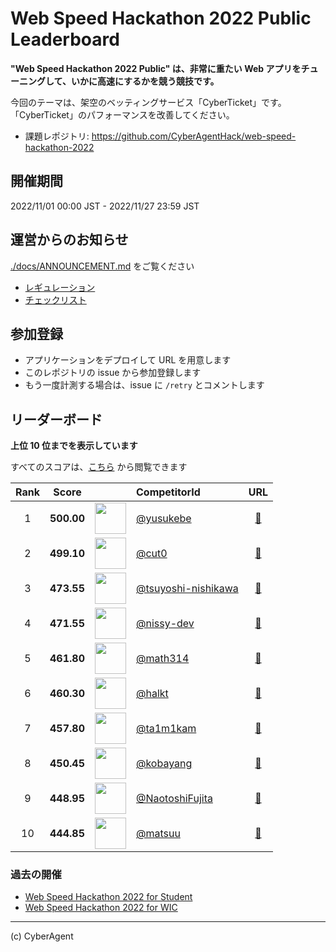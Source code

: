 # Web Speed Hackathon 2022 Public Leaderboard

**"Web Speed Hackathon 2022 Public" は、非常に重たい Web アプリをチューニングして、いかに高速にするかを競う競技です。**

今回のテーマは、架空のベッティングサービス「CyberTicket」です。
「CyberTicket」のパフォーマンスを改善してください。

- 課題レポジトリ: https://github.com/CyberAgentHack/web-speed-hackathon-2022

## 開催期間

2022/11/01 00:00 JST - 2022/11/27 23:59 JST

## 運営からのお知らせ

[./docs/ANNOUNCEMENT.md](./docs/ANNOUNCEMENT.md) をご覧ください

- [レギュレーション](./docs/REGULATION.md)
- [チェックリスト](./docs/CHECKLIST.md)

## 参加登録

- アプリケーションをデプロイして URL を用意します
- このレポジトリの issue から参加登録します
- もう一度計測する場合は、issue に `/retry` とコメントします

## リーダーボード

**上位 10 位までを表示しています**

すべてのスコアは、[こちら](./score.csv) から閲覧できます

<!-- leaderboard:start -->

|Rank|Score||CompetitorId|URL|
|:--:|:--:|:--:|:--|:--:|
|1|**500.00**|<img alt="" width="50" height="50" src="https://github.com/yusukebe.png?size=100"/>|[@yusukebe](https://github.com/yusukebe)|[:link:](https://wsh2022.yusukebe.com/)|
|2|**499.10**|<img alt="" width="50" height="50" src="https://github.com/cut0.png?size=100"/>|[@cut0](https://github.com/cut0)|[:link:](https://web-speed-hackathon-official.herokuapp.com/)|
|3|**473.55**|<img alt="" width="50" height="50" src="https://github.com/tsuyoshi-nishikawa.png?size=100"/>|[@tsuyoshi-nishikawa](https://github.com/tsuyoshi-nishikawa)|[:link:](https://wsh2022.tsuyoshi-nishikawa.dev/)|
|4|**471.55**|<img alt="" width="50" height="50" src="https://github.com/nissy-dev.png?size=100"/>|[@nissy-dev](https://github.com/nissy-dev)|[:link:](https://web-speed-hackathon-2022-nissy.pages.dev/)|
|5|**461.80**|<img alt="" width="50" height="50" src="https://github.com/math314.png?size=100"/>|[@math314](https://github.com/math314)|[:link:](https://enigmatic-hamlet-96337.herokuapp.com/)|
|6|**460.30**|<img alt="" width="50" height="50" src="https://github.com/halkt.png?size=100"/>|[@halkt](https://github.com/halkt)|[:link:](https://web-speed-hackathon-2022-halkt.herokuapp.com/)|
|7|**457.80**|<img alt="" width="50" height="50" src="https://github.com/ta1m1kam.png?size=100"/>|[@ta1m1kam](https://github.com/ta1m1kam)|[:link:](https://taimikam.herokuapp.com/)|
|8|**450.45**|<img alt="" width="50" height="50" src="https://github.com/kobayang.png?size=100"/>|[@kobayang](https://github.com/kobayang)|[:link:](https://web-speed-hackathon-2022-nextjs.vercel.app/)|
|9|**448.95**|<img alt="" width="50" height="50" src="https://github.com/NaotoshiFujita.png?size=100"/>|[@NaotoshiFujita](https://github.com/NaotoshiFujita)|[:link:](https://wsh-2022.an.r.appspot.com/)|
|10|**444.85**|<img alt="" width="50" height="50" src="https://github.com/matsuu.png?size=100"/>|[@matsuu](https://github.com/matsuu)|[:link:](https://web-speed-hackathon-2022matsuu.herokuapp.com/)|

<!-- leaderboard:end -->

### 過去の開催

- [Web Speed Hackathon 2022 for Student](./archived/2022-03-06/)
- [Web Speed Hackathon 2022 for WIC](./archived/2022-08-05/)

---

(c) CyberAgent
